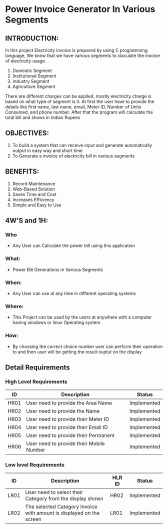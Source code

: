 # **Power Invoice Generator In Various Segments**

## INTRODUCTION:

In this project Electricity invoice is prepared by using C programming language, We know that we have various segments to claculate the invoice of electricity usage.

1) Domestic Segment
2) Institutional Segment
3) Industry Segment
4) Agriculture Segment

There are different charges can be appiled, mostly electricity charge is based on what type of segment is it. At first the user have to provide the details like first name, last name, email, Meter ID, Number of Units Consumed, and phone number. After that the program will calculate the total bill and shows in indian Rupees

## OBJECTIVES:
1) To build a system that can receive input and generate automatically output in easy way and short time
2) To Generate a invoice of electricity bill in various segments

## **BENEFITS:**
1) Record Maintenance
2) Web-Based Solution
3) Saves Time and Cost
4) Increases Efficiency
5) Simple and Easy to Use

## **4W'S and 1H:**

### Who
*   Any User can Calculate the power bill using this application

### What:
*   Power Bill Generations in Various Segments

### When:
*   Any User can use at any time in different operating systems

### Where:
*   This Project can be used by the users at anywhere with a computer having windows or linux Operating system

### How:
*   By choosing the correct choice number user can perform their operation to and then user will be getting the result ouptut on the display




## Detail Requirements
### High Level Requirements 
| ID | Description | Status |
| ----- | ----- | ----- |
| HR01 | User need to provide the Area Name | Implemented |
| HR02 | User need to provide the Name | Implemented |
| HR03 | User need to provide their Meter ID | Implemented | 
| HR04 | User need to provide their Email ID | Implemented | 
| HR05 | User need to provide their Permanent | Implemented | 
| HR06 | User need to provide their Mobile Number | Implemented |



### Low level Requirements
| ID | Description | HLR ID | Status |
| ------ | --------- | ------ |  ------ |
| LR01 | User need to select their Category from the display shown | HR02 | Implemented |
| LR02 | The selected Category Invoice with amount is displayed on the screen | LR01 | Implemented | 
